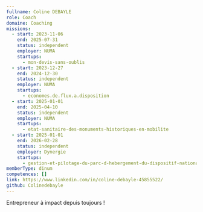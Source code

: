 ```yaml
---
fullname: Coline DEBAYLE
role: Coach
domaine: Coaching
missions:
  - start: 2023-11-06
    end: 2025-07-31
    status: independent
    employer: NUMA
    startups:
      - mon-devis-sans-oublis
  - start: 2023-12-27
    end: 2024-12-30
    status: independent
    employer: NUMA
    startups:
      - economes.de.flux.a.disposition
  - start: 2025-01-01
    end: 2025-04-10
    status: independent
    employer: NUMA
    startups:
      - etat-sanitaire-des-monuments-historiques-en-mobilite
  - start: 2025-01-01
    end: 2026-02-28
    status: independent
    employer: Dynergie
    startups:
      - gestion-et-pilotage-du-parc-d-hebergement-du-dispositif-national-d-acceuil
memberType: dinum
competences: []
link: https://www.linkedin.com/in/coline-debayle-45855522/
github: Colinedebayle
---
```

Entrepreneur à impact depuis toujours !